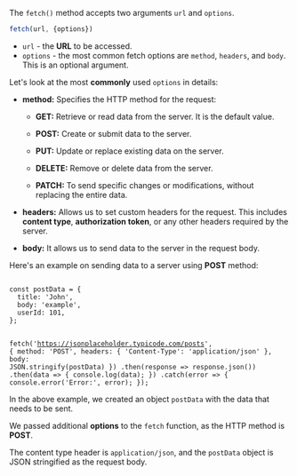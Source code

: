 The `fetch()` method accepts two arguments `url` and `options`.

```js
fetch(url, {options})
```

- `url` - the **URL** to be accessed.
- `options` - the most common fetch options are `method`, `headers`, and `body`. This is an optional argument.

Let's look at the most **commonly** used `options` in details:

- **method:** Specifies the HTTP method for the request:

  - **GET:** Retrieve or read data from the server. It is the default value.

  - **POST:** Create or submit data to the server.

  - **PUT:** Update or replace existing data on the server.

  - **DELETE:** Remove or delete data from the server.

  - **PATCH:** To send specific changes or modifications, without replacing the entire data.

- **headers:** Allows us to set custom headers for the request. This includes **content type**, **authorization token**, or any other headers required by the server.

- **body:** It allows us to send data to the server in the request body.


Here's an example on sending data to a server using **POST** method:

<codeblock language="javascript" type="lesson">
<code>
const postData = {
  title: 'John',
  body: 'example',
  userId: 101,
};

fetch('https://jsonplaceholder.typicode.com/posts', {
  method: 'POST',
  headers: {
    'Content-Type': 'application/json'
  },
  body: JSON.stringify(postData)
})
  .then(response => response.json())
  .then(data => {
    console.log(data);
  })
  .catch(error => {
    console.error('Error:', error);
  });
</code>
</codeblock>

In the above example, we created an object `postData`
with the data that needs to be sent.

We passed additional **options** to the `fetch` function,
as the HTTP method is **POST**.

The content type header is `application/json`, and
the `postData` object is JSON stringified as the request body.
